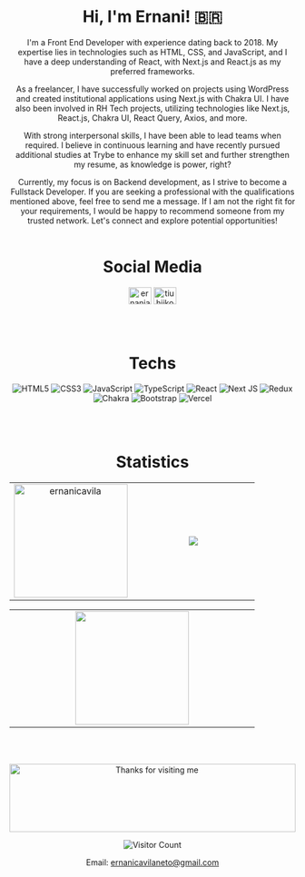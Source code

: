 <div align='center'>

# Hi, I'm Ernani! 🇧🇷

I'm a Front End Developer with experience dating back to 2018. My expertise lies in technologies such as HTML, CSS, and JavaScript, and I have a deep understanding of React, with Next.js and React.js as my preferred frameworks.

As a freelancer, I have successfully worked on projects using WordPress and created institutional applications using Next.js with Chakra UI. I have also been involved in RH Tech projects, utilizing technologies like Next.js, React.js, Chakra UI, React Query, Axios, and more.

With strong interpersonal skills, I have been able to lead teams when required. I believe in continuous learning and have recently pursued additional studies at Trybe to enhance my skill set and further strengthen my resume, as knowledge is power, right?

Currently, my focus is on Backend development, as I strive to become a Fullstack Developer. If you are seeking a professional with the qualifications mentioned above, feel free to send me a message. If I am not the right fit for your requirements, I would be happy to recommend someone from my trusted network. Let's connect and explore potential opportunities!
 <br /> <br />

# Social Media
<p align="center">
<a href="https://linkedin.com/in/ernaniavila" target="_blank"><img align="center" src="https://raw.githubusercontent.com/rahuldkjain/github-profile-readme-generator/master/src/images/icons/Social/linked-in-alt.svg" alt="ernaniavila" height="30" width="40" /></a>
<a href="https://instagram.com/ernaniavila" target="_blank"><img align="center" src="https://raw.githubusercontent.com/rahuldkjain/github-profile-readme-generator/master/src/images/icons/Social/instagram.svg" alt="tiuhiikou" height="30" width="40" /></a>
</p>

 <br /> <br />
# Techs
![HTML5](https://img.shields.io/badge/html5-%23E34F26.svg?style=for-the-badge&logo=html5&logoColor=white)
![CSS3](https://img.shields.io/badge/css3-%231572B6.svg?style=for-the-badge&logo=css3&logoColor=white)
![JavaScript](https://img.shields.io/badge/javascript-%23323330.svg?style=for-the-badge&logo=javascript&logoColor=%23F7DF1E)
	![TypeScript](https://img.shields.io/badge/typescript-%23007ACC.svg?style=for-the-badge&logo=typescript&logoColor=white)
![React](https://img.shields.io/badge/react-%2320232a.svg?style=for-the-badge&logo=react&logoColor=%2361DAFB)
![Next JS](https://img.shields.io/badge/Next-black?style=for-the-badge&logo=next.js&logoColor=white)
![Redux](https://img.shields.io/badge/redux-%23593d88.svg?style=for-the-badge&logo=redux&logoColor=white)
![Chakra](https://img.shields.io/badge/chakra-%234ED1C5.svg?style=for-the-badge&logo=chakraui&logoColor=white)
![Bootstrap](https://img.shields.io/badge/bootstrap-%23563D7C.svg?style=for-the-badge&logo=bootstrap&logoColor=white)
![Vercel](https://img.shields.io/badge/vercel-%23000000.svg?style=for-the-badge&logo=vercel&logoColor=white)

 <br /> <br />
# Statistics
  
<table>
				<tr>
					<td width="50%" align="center" vertical-align="middle">
						<img
							height="200em"
							align="center"
							src="https://github-readme-streak-stats.herokuapp.com/?user=ernanicavila&theme=dark"
							alt="ernanicavila"
						/>
					</td>
					<td width="50%" align="center" vertical-align="middle">
						<img
							heigth="200em"
							align="center"
							src="https://github-readme-stats.vercel.app/api?username=ernanicavila&show_icons=true&theme=dark"
						/>
					</td>
				</tr>
			</table>
		<table>
				<tr>
					<td width="50%" align="center" vertical-align="middle">
						<img
							height="200em"
							align="center"
							src="https://github-readme-stats.vercel.app/api/top-langs/?username=ernanicavila&theme=dark&layout=compact"
						/>
					</td>
				</tr>
			</table>

  


 <br /> <br />
 
 
 
 <img height="120" alt="Thanks for visiting me" width="100%" src="https://raw.githubusercontent.com/BrunnerLivio/brunnerlivio/master/images/marquee.svg" />
<br />

![Visitor Count](https://profile-counter.glitch.me/ernanicavila/count.svg)

Email: ernanicavilaneto@gmail.com
</div>
